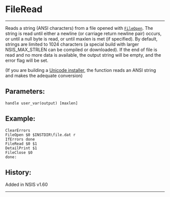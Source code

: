 # FileRead

---

Reads a string (ANSI characters) from a file opened with [`FileOpen`][1]. The string is read until either a newline (or carriage return newline pair) occurs, or until a null byte is read, or until maxlen is met (if specified). By default, strings are limited to 1024 characters (a special build with larger NSIS\_MAX\_STRLEN can be compiled or downloaded). If the end of file is read and no more data is available, the output string will be empty, and the error flag will be set.

(If you are building a [Unicode installer][2], the function reads an ANSI string and makes the adequate conversion)

## Parameters:

    handle user_var(output) [maxlen]

## Example:

	ClearErrors
	FileOpen $0 $INSTDIR\file.dat r
	IfErrors done
	FileRead $0 $1
	DetailPrint $1
	FileClose $0
	done:

## History:

Added in NSIS v1.60

---

[1]: FileOpen.md
[2]: http://nsis.sourceforge.net/Docs/Chapter1.html#1.4